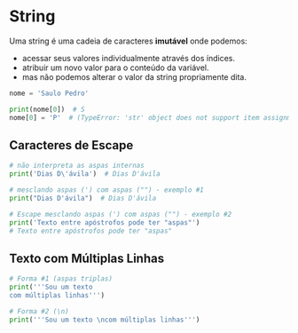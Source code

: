 # String

Uma string é uma cadeia de caracteres **imutável** onde podemos:
- acessar seus valores individualmente através dos índices.
- atribuir um novo valor para o conteúdo da variável.
- mas não podemos alterar o valor da string propriamente dita.

````python
nome = 'Saulo Pedro'

print(nome[0])  # S
nome[0] = 'P'  # (TypeError: 'str' object does not support item assignment)
````

## Caracteres de Escape

````python
# não interpreta as aspas internas
print('Dias D\'ávila')  # Dias D'ávila

# mesclando aspas (') com aspas ("") - exemplo #1
print("Dias D'ávila")  # Dias D'ávila

# Escape mesclando aspas (') com aspas ("") - exemplo #2
print('Texto entre apóstrofos pode ter "aspas"')  
# Texto entre apóstrofos pode ter "aspas"
````

## Texto com Múltiplas Linhas

````python
# Forma #1 (aspas triplas)
print('''Sou um texto
com múltiplas linhas''')

# Forma #2 (\n)
print('''Sou um texto \ncom múltiplas linhas''')
````